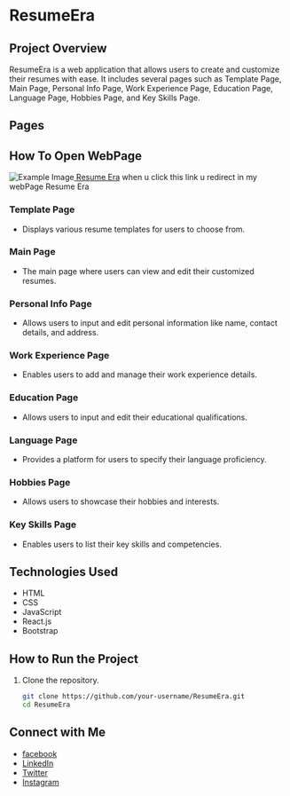 # ResumeEra

## Project Overview
ResumeEra is a web application that allows users to create and customize their resumes with ease. It includes several pages such as Template Page, Main Page, Personal Info Page, Work Experience Page, Education Page, Language Page, Hobbies Page, and Key Skills Page.

## Pages

## How To Open WebPage
![Example Image](C:\Users\shahr\Pictures\Screenshots\Screenshot62)[ Resume Era](https://resumeera.xyz)
when u click this link u redirect in my webPage Resume Era

### Template Page
- Displays various resume templates for users to choose from.

### Main Page
- The main page where users can view and edit their customized resumes.

### Personal Info Page
- Allows users to input and edit personal information like name, contact details, and address.

### Work Experience Page
- Enables users to add and manage their work experience details.

### Education Page
- Allows users to input and edit their educational qualifications.

### Language Page
- Provides a platform for users to specify their language proficiency.

### Hobbies Page
- Allows users to showcase their hobbies and interests.

### Key Skills Page
- Enables users to list their key skills and competencies.

## Technologies Used
- HTML
- CSS
- JavaScript
- React.js
- Bootstrap

## How to Run the Project
1. Clone the repository.
   ```bash
   git clone https://github.com/your-username/ResumeEra.git
   cd ResumeEra
## Connect with Me
- [facebook](https://www.facebook.com/shahrukh.mirza.123276)
- [LinkedIn](https://www.linkedin.com/in/shahrukh-mirza-3027438a/)
- [Twitter](https://twitter.com/shahrukhmirza88)
- [Instagram](https://www.instagram.com/your-username)
